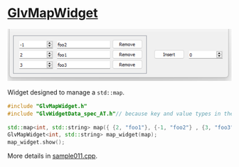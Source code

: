 # [GlvMapWidget](/src/src_glove/GlvMapWidget.h)

![GlvEnumWidget](../images/widgets/GlvMapWidget.png)

Widget designed to manage a <code>std::map</code>.

```cpp
#include "GlvMapWidget.h"
#include "GlvWidgetData_spec_AT.h"// because key and value types in the example are among arithmetic types
```

```cpp
std::map<int, std::string> map({ {2, "foo1"}, {-1, "foo2"} , {3, "foo3"} });
GlvMapWidget<int, std::string> map_widget(map);
map_widget.show();
```

More details in [sample011.cpp](/src/src_samples/src_sample011/sample011.cpp).
